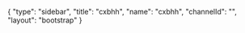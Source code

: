 {
    "type": "sidebar",
    "title": "cxbhh",
    "name": "cxbhh",
    "channelId": "",
    "layout": "bootstrap"
}